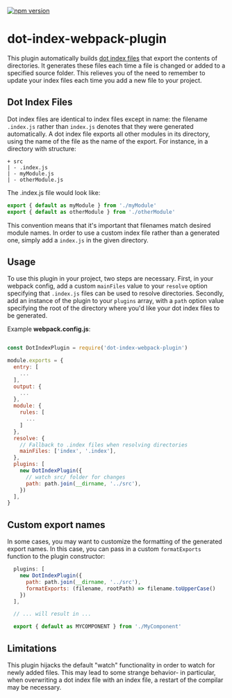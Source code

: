 [![npm version](https://badge.fury.io/js/dot-index-webpack-plugin.svg)](https://badge.fury.io/js/dot-index-webpack-plugin)

# dot-index-webpack-plugin

This plugin automatically builds [dot index files](#dot-index-files) that export the contents of directories. It generates these files each time a file is changed or added to a specified source folder. This relieves you of the need to remember to update your index files each time you add a new file to your project.

## Dot Index Files

Dot index files are identical to index files except in name: the filename `.index.js` rather than `index.js` denotes that they were generated automatically. A dot index file exports all other modules in its directory, using the name of the file as the name of the export. For instance, in a directory with structure:

```
+ src
| - .index.js
| - myModule.js
| - otherModule.js
```

The .index.js file would look like:

```js
export { default as myModule } from './myModule'
export { default as otherModule } from './otherModule'
```

This convention means that it's important that filenames match desired module names. In order to use a custom index file rather than a generated one, simply add a `index.js` in the given directory.

## Usage

To use this plugin in your project, two steps are necessary. First, in your webpack config, add a custom `mainFiles` value to your `resolve` option specifying that `.index.js` files can be used to resolve directories. Secondly, add an instance of the plugin to your `plugins` array, with a `path` option value specifying the root of the directory where you'd like your dot index files to be generated.

Example **webpack.config.js**:

```js

const DotIndexPlugin = require('dot-index-webpack-plugin')

module.exports = {
  entry: [
    ...
  ],
  output: {
    ...
  },
  module: {
    rules: [
      ...
    ]
  },
  resolve: {
    // Fallback to .index files when resolving directories
    mainFiles: ['index', '.index'], 
  },
  plugins: [
    new DotIndexPlugin({
      // watch src/ folder for changes
      path: path.join(__dirname, '../src'),
    })
  ],
}
```

## Custom export names

In some cases, you may want to customize the formatting of the generated export names.
In this case, you can pass in a custom `formatExports` function to the plugin constructor:

```js
  plugins: [
    new DotIndexPlugin({
      path: path.join(__dirname, '../src'),
      formatExports: (filename, rootPath) => filename.toUpperCase()
    })
  ],

  // ... will result in ...

  export { default as MYCOMPONENT } from './MyComponent'
```

## Limitations

This plugin hijacks the default "watch" functionality in order to watch for newly added files.
This may lead to some strange behavior- in particular, when overwriting a dot index file with an index file, a restart of the compilar may be necessary.

